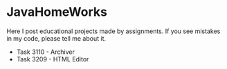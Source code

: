 # JavaHomeWorks
Here I post educational projects made by assignments. If you see mistakes in my code, please tell me about it.
* Task 3110 - Archiver 
* Task 3209 - HTML Editor
